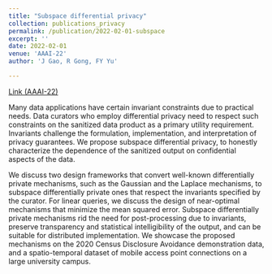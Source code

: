 ```yaml
---
title: "Subspace differential privacy"
collection: publications_privacy
permalink: /publication/2022-02-01-subspace
excerpt: ''
date: 2022-02-01
venue: 'AAAI-22'
author: 'J Gao, R Gong, FY Yu'

---
```



[Link (AAAI-22)](https://ojs.aaai.org/index.php/AAAI/article/view/20315)



Many data applications have certain invariant constraints due to practical needs. Data curators who employ differential privacy need to respect such constraints on the sanitized data product as a primary utility requirement. Invariants challenge the formulation, implementation, and interpretation of privacy guarantees. We propose subspace differential privacy, to honestly characterize the dependence of the sanitized output on confidential aspects of the data. 

We discuss two design frameworks that convert well-known differentially private mechanisms, such as the Gaussian and the Laplace mechanisms, to subspace differentially private ones that respect the invariants specified by the curator. For linear queries, we discuss the design of near-optimal mechanisms that minimize the mean squared error. Subspace differentially private mechanisms rid the need for post-processing due to invariants, preserve transparency and statistical intelligibility of the output, and can be suitable for distributed implementation. We showcase the proposed mechanisms on the 2020 Census Disclosure Avoidance demonstration data, and a spatio-temporal dataset of mobile access point connections on a large university campus.
